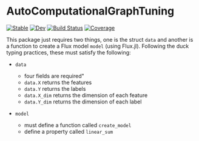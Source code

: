 # AutoComputationalGraphTuning

[![Stable](https://img.shields.io/badge/docs-stable-blue.svg)](https://kchu25.github.io/AutoComputationalGraphTuning.jl/stable/)
[![Dev](https://img.shields.io/badge/docs-dev-blue.svg)](https://kchu25.github.io/AutoComputationalGraphTuning.jl/dev/)
[![Build Status](https://github.com/kchu25/AutoComputationalGraphTuning.jl/actions/workflows/CI.yml/badge.svg?branch=main)](https://github.com/kchu25/AutoComputationalGraphTuning.jl/actions/workflows/CI.yml?query=branch%3Amain)
[![Coverage](https://codecov.io/gh/kchu25/AutoComputationalGraphTuning.jl/branch/main/graph/badge.svg)](https://codecov.io/gh/kchu25/AutoComputationalGraphTuning.jl)


This package just requires two things, one is the struct `data` and another is a function to create a Flux model `model` (using Flux.jl). 
Following the duck typing practices, these must satisfy the following:

- `data`
    - four fields are required"
    - `data.X` returns the features
    - `data.Y` returns the labels
    - `data.X_dim` returns the dimension of each feature
    - `data.Y_dim` returns the dimension of each label


- `model`
    - must define a function called `create_model`
    - define a property called `linear_sum`
    <!-- - Optional:
        - define a property called `first_layer_code`
        - define a property called `linear_sum_from_code`
     -->

